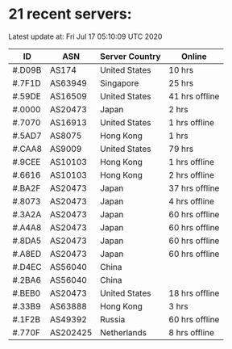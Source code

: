 # 21 recent servers:

Latest update at: Fri Jul 17 05:10:09 UTC 2020

| ID | ASN | Server Country | Online |
| -- | --- | -------------- | ------ |
| #.D09B | AS174 | United States | 10 hrs |
| #.7F1D | AS63949 | Singapore | 25 hrs |
| #.59DE | AS16509 | United States | 41 hrs offline |
| #.0000 | AS20473 | Japan | 2 hrs |
| #.7070 | AS16913 | United States | 1 hrs offline |
| #.5AD7 | AS8075 | Hong Kong | 1 hrs |
| #.CAA8 | AS9009 | United States | 79 hrs |
| #.9CEE | AS10103 | Hong Kong | 1 hrs offline |
| #.6616 | AS10103 | Hong Kong | 2 hrs offline |
| #.BA2F | AS20473 | Japan | 37 hrs offline |
| #.8073 | AS20473 | Japan | 4 hrs offline |
| #.3A2A | AS20473 | Japan | 60 hrs offline |
| #.A4A8 | AS20473 | Japan | 60 hrs offline |
| #.8DA5 | AS20473 | Japan | 60 hrs offline |
| #.A8ED | AS20473 | Japan | 60 hrs offline |
| #.D4EC | AS56040 | China | |
| #.2BA6 | AS56040 | China | |
| #.BEB0 | AS20473 | United States | 18 hrs offline |
| #.33B9 | AS63888 | Hong Kong | 3 hrs |
| #.1F2B | AS49392 | Russia | 60 hrs offline |
| #.770F | AS202425 | Netherlands | 8 hrs offline |

